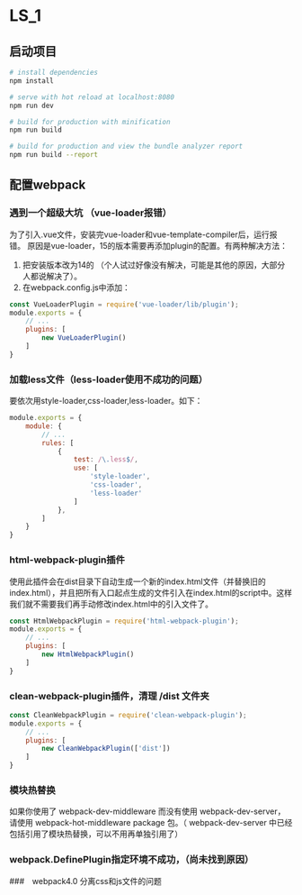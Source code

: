 # LS_1

## 启动项目

``` bash
# install dependencies
npm install

# serve with hot reload at localhost:8080
npm run dev

# build for production with minification
npm run build

# build for production and view the bundle analyzer report
npm run build --report
```

## 配置webpack

### 遇到一个超级大坑 （vue-loader报错）

为了引入.vue文件，安装完vue-loader和vue-template-compiler后，运行报错。
原因是vue-loader，15的版本需要再添加plugin的配置。有两种解决方法：

1. 把安装版本改为14的 （个人试过好像没有解决，可能是其他的原因，大部分人都说解决了）。
2. 在webpack.config.js中添加：

``` js
const VueLoaderPlugin = require('vue-loader/lib/plugin');
module.exports = {
    // ...
    plugins: [
        new VueLoaderPlugin()
    ]
}
```

### 加载less文件（less-loader使用不成功的问题）

要依次用style-loader,css-loader,less-loader。如下：

``` js
module.exports = {
    module: {
        // ...
        rules: [
            {
                test: /\.less$/,
                use: [
                    'style-loader',
                    'css-loader',
                    'less-loader'
                ]
            },
        ]
    }
}
```

### html-webpack-plugin插件

使用此插件会在dist目录下自动生成一个新的index.html文件（并替换旧的index.html），并且把所有入口起点生成的文件引入在index.html的script中。这样我们就不需要我们再手动修改index.html中的引入文件了。

``` js
const HtmlWebpackPlugin = require('html-webpack-plugin');
module.exports = {
    // ...
    plugins: [
        new HtmlWebpackPlugin()
    ]
}
```

### clean-webpack-plugin插件，清理 /dist 文件夹

``` js
const CleanWebpackPlugin = require('clean-webpack-plugin');
module.exports = {
    // ...
    plugins: [
        new CleanWebpackPlugin(['dist'])
    ]
}
```

### 模块热替换

如果你使用了 webpack-dev-middleware 而没有使用 webpack-dev-server，请使用 webpack-hot-middleware package 包。（ webpack-dev-server 中已经包括引用了模块热替换，可以不用再单独引用了）

### webpack.DefinePlugin指定环境不成功，（尚未找到原因）

###　webpack4.0 分离css和js文件的问题
